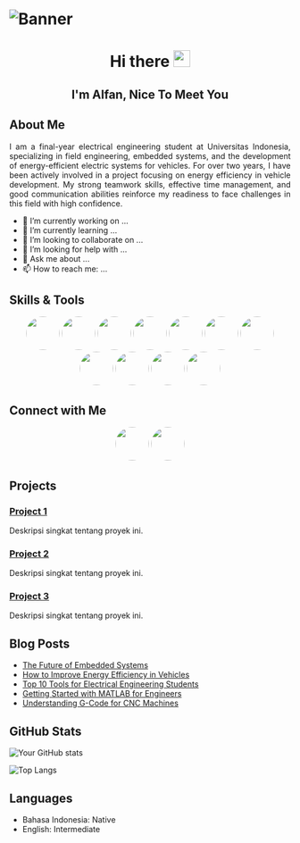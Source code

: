 # ![Banner](https://drive.google.com/uc?export=view&id=1B0S4xI3HdOiuDycC_fQCppL6Q_y-pYCh)

<h1 align="center">
  Hi there <img src="https://media.giphy.com/media/hvRJCLFzcasrR4ia7z/giphy.gif" width="30px">
</h1>
<div id="message" align="center">
  <h2>I'm Alfan, Nice To Meet You</h2>
</div>

## About Me

<p align="justify">
  I am a final-year electrical engineering student at Universitas Indonesia, specializing in field engineering, embedded systems, and the development of energy-efficient electric systems for vehicles. For over two years, I have been actively involved in a project focusing on energy efficiency in vehicle development. My strong teamwork skills, effective time management, and good communication abilities reinforce my readiness to face challenges in this field with high confidence.
</p>

- 🔭 I’m currently working on ...
- 🌱 I’m currently learning ...
- 👯 I’m looking to collaborate on ...
- 🤔 I’m looking for help with ...
- 💬 Ask me about ...
- 📫 How to reach me: ...

## Skills & Tools

<p align="center">
  <img src="https://img.shields.io/badge/-Python-3776AB?style=for-the-badge&logo=Python&logoColor=white" height="60" style="border-radius: 50%">
  <img src="https://img.shields.io/badge/-VSCode-007ACC?style=for-the-badge&logo=Visual-Studio-Code&logoColor=white" height="60" style="border-radius: 50%">
  <img src="https://img.shields.io/badge/-Arduino-00979D?style=for-the-badge&logo=Arduino&logoColor=white" height="60" style="border-radius: 50%">
  <img src="https://img.shields.io/badge/-C++-00599C?style=for-the-badge&logo=c%2B%2B&logoColor=white" height="60" style="border-radius: 50%">
  <img src="https://img.shields.io/badge/-MATLAB-0076A8?style=for-the-badge&logo=MATLAB&logoColor=white" height="60" style="border-radius: 50%">
  <img src="https://img.shields.io/badge/-Figma-F24E1E?style=for-the-badge&logo=Figma&logoColor=white" height="60" style="border-radius: 50%">
  <img src="https://img.shields.io/badge/-Solidworks-EF172A?style=for-the-badge&logo=SolidWorks&logoColor=white" height="60" style="border-radius: 50%">
  <img src="https://img.shields.io/badge/-Proteus-4CAF50?style=for-the-badge&logo=Proteus&logoColor=white" height="60" style="border-radius: 50%">
  <img src="https://img.shields.io/badge/-Altium-232F3E?style=for-the-badge&logo=Altium-Designer&logoColor=white" height="60" style="border-radius: 50%">
  <img src="https://img.shields.io/badge/-EasyEDA-00896C?style=for-the-badge&logo=EasyEDA&logoColor=white" height="60" style="border-radius: 50%">
  <img src="https://img.shields.io/badge/-Multisim-007ACC?style=for-the-badge&logo=NI&logoColor=white" height="60" style="border-radius: 50%">
</p>

## Connect with Me

<p align="center">
  <a href="https://www.linkedin.com/in/muhammad-alfan-fuad-dzia-ul-haq-24857a217/"><img src="https://img.shields.io/badge/-LinkedIn-0077B5?style=for-the-badge&logo=LinkedIn&logoColor=white" height="60" style="border-radius: 50%"></a>
  <a href="https://www.instagram.com/alfanfuadz24/"><img src="https://img.shields.io/badge/-Instagram-E4405F?style=for-the-badge&logo=Instagram&logoColor=white" height="60" style="border-radius: 50%"></a>
</p>

## Projects

### [Project 1](link_ke_project_1)
Deskripsi singkat tentang proyek ini.

### [Project 2](link_ke_project_2)
Deskripsi singkat tentang proyek ini.

### [Project 3](link_ke_project_3)
Deskripsi singkat tentang proyek ini.

## Blog Posts

- [The Future of Embedded Systems](https://example.com/the-future-of-embedded-systems)
- [How to Improve Energy Efficiency in Vehicles](https://example.com/improve-energy-efficiency-vehicles)
- [Top 10 Tools for Electrical Engineering Students](https://example.com/top-10-tools-electrical-engineering)
- [Getting Started with MATLAB for Engineers](https://example.com/getting-started-matlab-engineers)
- [Understanding G-Code for CNC Machines](https://example.com/understanding-g-code-cnc)

## GitHub Stats

![Your GitHub stats](https://github-readme-stats.vercel.app/api?username=Alfanfuad&show_icons=true&theme=radical)

![Top Langs](https://github-readme-stats.vercel.app/api/top-langs/?username=Alfanfuad&layout=compact&theme=radical)

## Languages

- Bahasa Indonesia: Native
- English: Intermediate
